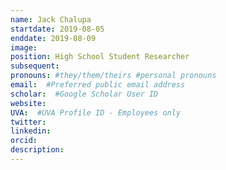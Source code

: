 ```yaml
---
name: Jack Chalupa
startdate: 2019-08-05
enddate: 2019-08-09
image:
position: High School Student Researcher
subsequent:
pronouns: #they/them/theirs #personal pronouns
email:  #Preferred public email address
scholar:  #Google Scholar User ID
website:
UVA:  #UVA Profile ID - Employees only
twitter:
linkedin:
orcid:
description:
---
```

